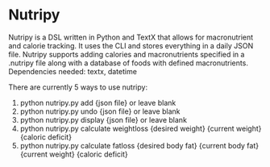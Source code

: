 # Nutripy
Nutripy is a DSL written in Python and TextX that allows for macronutrient and calorie tracking. It uses the CLI and stores everything in a daily JSON file.
Nutripy supports adding calories and macronutrients specified in a .nutripy file along with a database of foods with defined macronutrients.
Dependencies needed: textx, datetime

There are currently 5 ways to use nutripy:
1. python nutripy.py add {json file} or leave blank
2. python nutripy.py undo {json file} or leave blank
3. python nutripy.py display {json file} or leave blank
4. python nutripy.py calculate weightloss {desired weight} {current weight} {caloric deficit}
5. python nutripy.py calculate fatloss {desired body fat} {current body fat} {current weight} {caloric deficit}

